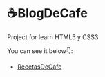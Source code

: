 # ☕BlogDeCafe
Project for learn HTML5 y CSS3

You can see it below👇:
- [RecetasDeCafe](https://recetasdecafe.netlify.app/)
